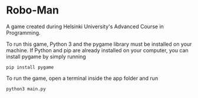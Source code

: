# Robo-Man
A game created during Helsinki University's Advanced Course in Programming.

To run this game, Python 3 and the pygame library must be installed on your machine.
If Python and pip are already installed on your computer, you can install pygame by simply running
```
pip install pygame
```

To run the game, open a terminal inside the app folder and run
```
python3 main.py
```
